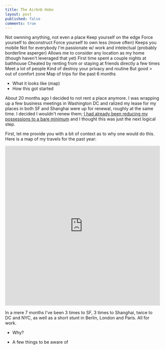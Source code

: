 ```yaml
---
title: The Airbnb Hobo
layout: post
published: false
comments: true
---
```






Not ownning anything, not even a place
Keep yourself on the edge
Force yourself to deconstruct
Force yourself to own less (move often)
Keeps you mobile
Not for everybody
I'm passionate w/ work and intelectual (probably borderline asperger)
Allows me to consider any location as my home (though haven't leveraged that yet)
First time spent a couple nights at bathhouse
Cheated by renting from or staying at friends directly a few times
Meet a lot of people
Kind of destroy your privacy and routine
But good > out of comfort zone
Map of trips for the past 6 months

- What it looks like (map)
- How this got started

About 20 months ago I decided to not rent a place anymore. I was wrapping up a few business meetings in Washington DC and ralized my lease for my places in both SF and Shanghai were up for renewal, roughly at the same time. I decided I wouldn't renew them; [I had already been reducing my possessions to a bare minimum](http://teddy.fr/2013/02/10/about-not-owning-shit/) and I thought this was just the next logical step.

First, let me provide you with a bit of context as to why one would do this. Here is a map of my travels for the past year:

<iframe width='100%' height='520' frameborder='0' src='http://hunvreus.cartodb.com/viz/76ef7e7a-2892-11e4-84d3-0e10bcd91c2b/embed_map' allowfullscreen webkitallowfullscreen mozallowfullscreen oallowfullscreen msallowfullscreen></iframe>

In a mere 7 months I've been 3 times to SF, 3 times to Shanghai, twice to DC and NYC, as well as a short stunt in Berlin, London and Paris. All for work. 



- Why?

- A few things to be aware of
